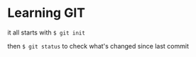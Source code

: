 # Learning GIT 
it all starts with `$ git init`

then `$ git status` to check what's changed since last commit


